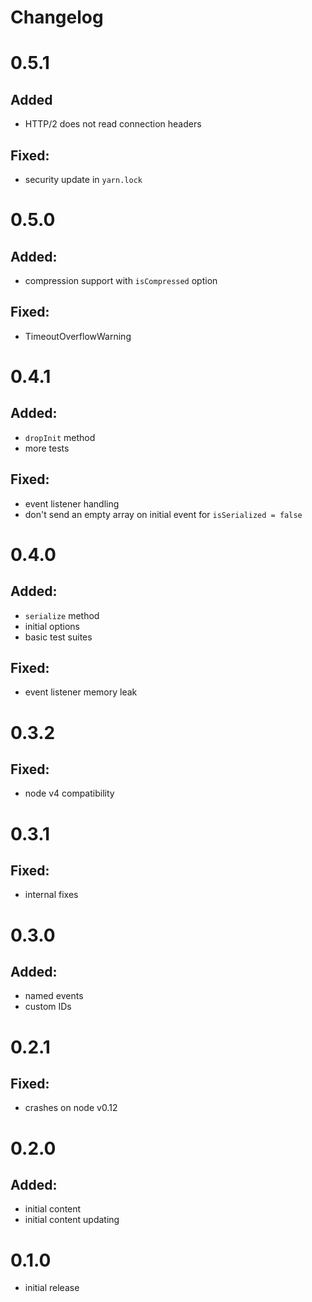 # Changelog
# 0.5.1
## Added
* HTTP/2 does not read connection headers

## Fixed:
* security update in `yarn.lock`

# 0.5.0
## Added:
* compression support with `isCompressed` option

## Fixed:
* TimeoutOverflowWarning

# 0.4.1
## Added:
* `dropInit` method
* more tests

## Fixed:
* event listener handling
* don't send an empty array on initial event for `isSerialized = false`

# 0.4.0
## Added:
* `serialize` method
* initial options
* basic test suites

## Fixed:
* event listener memory leak

# 0.3.2
## Fixed:
* node v4 compatibility

# 0.3.1
## Fixed:
* internal fixes

# 0.3.0
## Added:
* named events
* custom IDs

# 0.2.1
## Fixed:
* crashes on node v0.12

# 0.2.0
## Added:
* initial content
* initial content updating

# 0.1.0
* initial release
